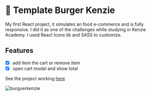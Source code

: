 # 🍔 Template Burger Kenzie

My first React project, it simulates an food e-commerce and is fully responsive. I did it as one of the challenges while studying in Kenzie Academy. I used React Icons lib and SASS to customize. 

## Features
- [x] add item the cart or remove item
- [x] open cart modal and show total

See the project working <a href="template-hamburgueria-react.vercel.app"> here </a>

![burguerkenzie](https://github.com/user-attachments/assets/cebd19dc-03a1-4eb0-9b6d-aabd42d8ded1)
